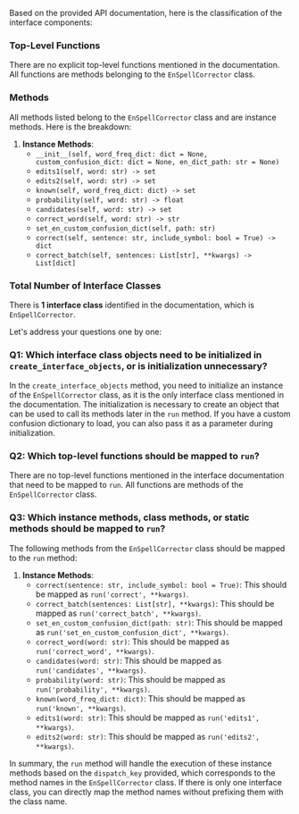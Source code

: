 Based on the provided API documentation, here is the classification of the interface components:

### Top-Level Functions
There are no explicit top-level functions mentioned in the documentation. All functions are methods belonging to the `EnSpellCorrector` class.

### Methods
All methods listed belong to the `EnSpellCorrector` class and are instance methods. Here is the breakdown:

1. **Instance Methods**:
   - `__init__(self, word_freq_dict: dict = None, custom_confusion_dict: dict = None, en_dict_path: str = None)`
   - `edits1(self, word: str) -> set`
   - `edits2(self, word: str) -> set`
   - `known(self, word_freq_dict: dict) -> set`
   - `probability(self, word: str) -> float`
   - `candidates(self, word: str) -> set`
   - `correct_word(self, word: str) -> str`
   - `set_en_custom_confusion_dict(self, path: str)`
   - `correct(self, sentence: str, include_symbol: bool = True) -> dict`
   - `correct_batch(self, sentences: List[str], **kwargs) -> List[dict]`

### Total Number of Interface Classes
There is **1 interface class** identified in the documentation, which is `EnSpellCorrector`.

Let's address your questions one by one:

### Q1: Which interface class objects need to be initialized in `create_interface_objects`, or is initialization unnecessary?
In the `create_interface_objects` method, you need to initialize an instance of the `EnSpellCorrector` class, as it is the only interface class mentioned in the documentation. The initialization is necessary to create an object that can be used to call its methods later in the `run` method. If you have a custom confusion dictionary to load, you can also pass it as a parameter during initialization.

### Q2: Which top-level functions should be mapped to `run`?
There are no top-level functions mentioned in the interface documentation that need to be mapped to `run`. All functions are methods of the `EnSpellCorrector` class.

### Q3: Which instance methods, class methods, or static methods should be mapped to `run`?
The following methods from the `EnSpellCorrector` class should be mapped to the `run` method:

1. **Instance Methods**:
   - `correct(sentence: str, include_symbol: bool = True)`: This should be mapped as `run('correct', **kwargs)`.
   - `correct_batch(sentences: List[str], **kwargs)`: This should be mapped as `run('correct_batch', **kwargs)`.
   - `set_en_custom_confusion_dict(path: str)`: This should be mapped as `run('set_en_custom_confusion_dict', **kwargs)`.
   - `correct_word(word: str)`: This should be mapped as `run('correct_word', **kwargs)`.
   - `candidates(word: str)`: This should be mapped as `run('candidates', **kwargs)`.
   - `probability(word: str)`: This should be mapped as `run('probability', **kwargs)`.
   - `known(word_freq_dict: dict)`: This should be mapped as `run('known', **kwargs)`.
   - `edits1(word: str)`: This should be mapped as `run('edits1', **kwargs)`.
   - `edits2(word: str)`: This should be mapped as `run('edits2', **kwargs)`.

In summary, the `run` method will handle the execution of these instance methods based on the `dispatch_key` provided, which corresponds to the method names in the `EnSpellCorrector` class. If there is only one interface class, you can directly map the method names without prefixing them with the class name.